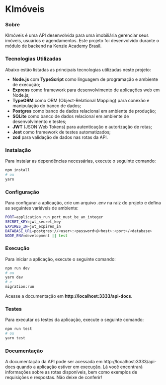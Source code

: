 # KImóveis

### Sobre

KImóveis é uma API desenvolvida para uma imobiliária gerenciar seus imóveis, usuários e agendamentos. Este projeto foi desenvolvido durante o módulo de backend na Kenzie Academy Brasil.


### Tecnologias Utilizadas
Abaixo estão listadas as principais tecnologias utilizadas neste projeto:

- **Node.js** com **TypeScript** como linguagem de programação e ambiente de execução;
- **Express** como framework para desenvolvimento de aplicações web em Node.js;
- **TypeORM** como ORM (Object-Relational Mapping) para conexão e manipulação do banco de dados;
- **Postgres** como banco de dados relacional em ambiente de produção;
- **SQLite** como banco de dados relacional em ambiente de desenvolvimento e testes;
- **JWT** (JSON Web Tokens) para autenticação e autorização de rotas;
- **Jest** como framework de testes automatizados;
- **zod** para validação de dados nas rotas da API.


### Instalação

Para instalar as dependências necessárias, execute o seguinte comando:

```bash
npm install
# ou
yarn
```


### Configuração

Para configurar a aplicação, crie um arquivo .env na raiz do projeto e defina as seguintes variáveis de ambiente:

```bash
PORT=application_run_port_must_be_an_integer
SECRET_KEY=jwt_secret_key
EXPIRES_IN=jwt_expires_in
DATABASE_URL=postgres://<user>:<password>@<host>:<port>/<database>
NODE_ENV=development || test
```


### Execução

Para iniciar a aplicação, execute o seguinte comando:

```bash
npm run dev
# ou
yarn dev
# e
migration:run
```

Acesse a documentação em **http://localhost:3333/api-docs**.


### Testes

Para executar os testes da aplicação, execute o seguinte comando:

```bash
npm run test
# ou
yarn test
```


### Documentação

A documentação da API pode ser acessada em http://localhost:3333/api-docs quando a aplicação estiver em execução. Lá você encontrará informações sobre as rotas disponíveis, bem como exemplos de requisições e respostas. Não deixe de conferir!
